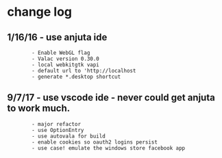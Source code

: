 # change log

## 1/16/16  - use anjuta ide
			- Enable WebGL flag
			- Valac version 0.30.0
			- local webkitgtk vapi 
			- default url to 'http://localhost
			- generate *.desktop shortcut

## 9/7/17   - use vscode ide - never could get anjuta to work much.
			- major refactor
			- use OptionEntry
			- use autovala for build
			- enable cookies so oauth2 logins persist
			- use case! emulate the windows store facebook app